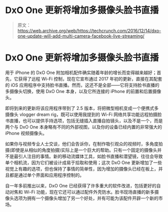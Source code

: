 # DxO One 更新将增加多摄像头脸书直播 

> 原文：<https://web.archive.org/web/https://techcrunch.com/2016/12/14/dxo-one-update-will-add-multi-camera-facebook-live-streaming/>

# DxO One 更新将增加多摄像头脸书直播

用于 iPhone 的 DxO One 附加相机配件确实随着年龄的增长而变得越来越好；首先，它获得了远程 Wi-Fi 控制，现在它宣布通过 2017 年初的更新，直接在其配套的 iOS 应用程序中支持脸书直播。然而，这还不是全部——它将支持脸书直播的多摄像头切换，使用 DxO One 本身，以及它所连接的 iPhone 的前置和后置摄像头。

即将到来的更新将该应用程序带到了 2.5 版本，将把微型相机变成一个便携式多摄像头 vlogger dream rig，既可以使用我提到的 Wi-Fi 网络共享功能远程拍摄脸书直播，也可以提供手持选项，包括无缝插入直播自拍镜头，以及不是一个，而是两个与 DxO One 本身略有不同的外部视图，以及你的设备已经内置的非常强大的 iPhone 视频摄像头。

如果你与视频专业人士交谈，他们会告诉你，在制作吸引观众的视频时，多角度拍摄(即使是从相似的角度拍摄)实际上是一个巨大的帮助。只有一个固定的摄像头并不是最引人注目的事情。新的移动流媒体工具，如脸书直播和潜望镜，往往会导致单个相机流，因为它们被设计成易于拾取和使用；这次 DxO One 更新增加了一些视觉上有趣的选项，但也保持了事情的简单性，因为增加的摄像头已经在板上，并且都是通过单个界面和应用程序控制的。

自一年多前推出以来，DxO One 已经获得了许多重大的软件改进，包括更好的自动对焦和 Wi-Fi 功能，现在它还可以通过配件外壳防水。脸书现场直播的新多摄像头选项为拥有一个摄像头增加了另一个好处，并有可能为该配件开辟一个新的市场。